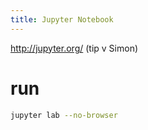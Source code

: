 ```yaml
---
title: Jupyter Notebook
---
```

http://jupyter.org/ (tip v Simon)

# run
```bash
jupyter lab --no-browser
```

